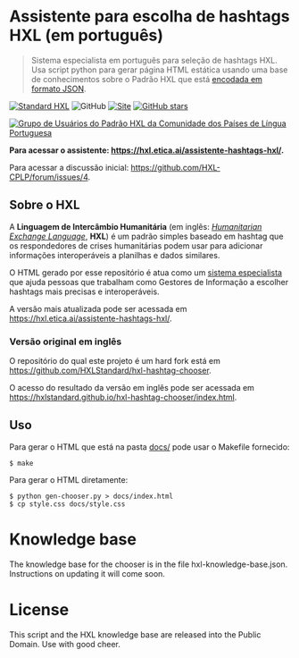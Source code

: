 # Assistente para escolha de hashtags HXL (em português)

> Sistema especialista em português para seleção de hashtags HXL. Usa script python para gerar página HTML estática usando uma base de conhecimentos sobre o Padrão HXL que está [encodada em formato JSON](hxl-knowledge-base.json).

[![Standard HXL](https://img.shields.io/badge/Standard-HXL-%23F26459)](https://hxlstandard.org/)
![GitHub](https://img.shields.io/github/license/HXL-CPLP/assistente-hashtags-hxl)
[![Site](https://img.shields.io/badge/Site-hxl.etica.ai%2Fassistente--hashtags--hxl-blue)](https://hxl.etica.ai/assistente-hashtags-hxl)
[![GitHub stars](https://img.shields.io/github/stars/HXL-CPLP/assistente-hashtags-hxl?style=social)](https://github.com/HXL-CPLP/assistente-hashtags-hxl/)

[![Grupo de Usuários do Padrão HXL da Comunidade dos Países de Língua Portuguesa](https://hxl.etica.ai/img/banner-hxl-cplp.png)](https://padrao-hxl.etica.ai/)


**Para acessar o assistente: <https://hxl.etica.ai/assistente-hashtags-hxl/>.**

Para acessar a discussão inicial: <https://github.com/HXL-CPLP/forum/issues/4>.

## Sobre o HXL

A **Linguagem de Intercâmbio Humanitária** (em inglês: [_Humanitarian Exchange
Language_](https://hxlstandard.org/), **HXL**) é um padrão simples baseado em
hashtag que os respondedores de crises humanitárias podem usar para adicionar
informações interoperáveis a planilhas e dados similares.

O HTML gerado por esse repositório é atua como um
[sistema especialista](https://pt.wikipedia.org/wiki/Sistema_especialista) que
ajuda pessoas que trabalham como Gestores de Informação a escolher
hashtags mais precisas e interoperáveis.

A versão mais atualizada pode ser acessada em <https://hxl.etica.ai/assistente-hashtags-hxl/>.

### Versão original em inglês

O repositório do qual este projeto é um hard fork está em
<https://github.com/HXLStandard/hxl-hashtag-chooser>.

O acesso do resultado da versão em inglês pode ser acessada em
<https://hxlstandard.github.io/hxl-hashtag-chooser/index.html>.


## Uso
Para gerar o HTML que está na pasta [docs/](docs/index.html) pode usar o
Makefile fornecido:

    $ make

Para gerar o HTML diretamente:

    $ python gen-chooser.py > docs/index.html
    $ cp style.css docs/style.css
    
# Knowledge base
The knowledge base for the chooser is in the file hxl-knowledge-base.json. Instructions on updating it will come soon.

# License
This script and the HXL knowledge base are released into the Public Domain. Use with good cheer.
